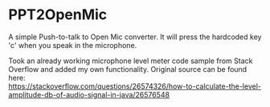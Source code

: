 # PPT2OpenMic
A simple Push-to-talk to Open Mic converter. It will press the hardcoded key 'c' when you speak in the microphone.

Took an already working microphone level meter code sample from Stack Overflow and added my own functionality. Original source can be found here:  
https://stackoverflow.com/questions/26574326/how-to-calculate-the-level-amplitude-db-of-audio-signal-in-java/26576548
